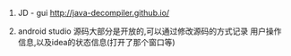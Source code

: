 1. JD - gui
http://java-decompiler.github.io/

2. android studio 源码大部分是开放的,可以通过修改源码的方式记录
用户操作信息,以及idea的状态信息(打开了那个窗口等)

